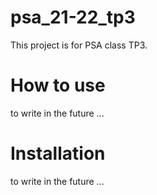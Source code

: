 # psa_21-22_tp3
This project is for PSA class TP3.

# How to use
to write in the future ...

# Installation
to write in the future ...
